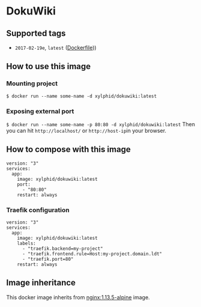 # DokuWiki

## Supported tags

* `2017-02-19e`, `latest` ([Dockerfile](https://github.com/xylphid/dockers/blob/master/dokuwiki/Dockerfile)))
## How to use this image

### Mounting project

`$ docker run --name some-name -d xylphid/dokuwiki:latest`

### Exposing external port

`$ docker run --name some-name -p 80:80 -d xylphid/dokuwiki:latest`
Then you can hit `http://localhost/` or `http://host-ip`in your browser.

## How to compose with this image

    version: "3"
    services:
      app:
        image: xylphid/dokuwiki:latest
        port:
          - "80:80"
        restart: always

### Traefik configuration

    version: "3"
    services:
      app:
        image: xylphid/dokuwiki:latest
        labels:
          - "traefik.backend=my-project"
          - "traefik.frontend.rule=Host:my-project.domain.ldt"
          - "traefik.port=80"
        restart: always

## Image inheritance

This docker image inherits from [nginx:1.13.5-alpine](https://hub.docker.com/_/nginx/) image.